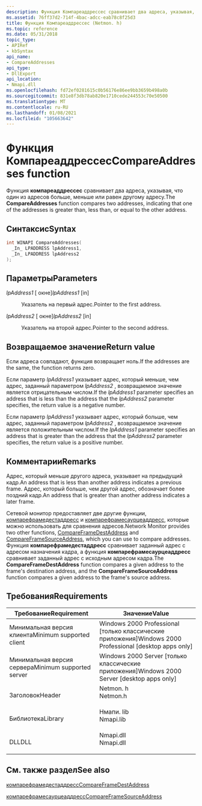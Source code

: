 ```yaml
---
description: Функция Компареаддрессес сравнивает два адреса, указывая, что один из адресов больше, меньше или равен другому адресу.
ms.assetid: 76ff37d2-714f-4bac-adcc-eab78c8f25d3
title: Функция Компареаддрессес (Netmon. h)
ms.topic: reference
ms.date: 05/31/2018
topic_type:
- APIRef
- kbSyntax
api_name:
- CompareAddresses
api_type:
- DllExport
api_location:
- Nmapi.dll
ms.openlocfilehash: fd72ef0281615c0b56176e86ee9bb3659b498a0b
ms.sourcegitcommit: 831e8f3db78ab820e1710cede244553c70e50500
ms.translationtype: MT
ms.contentlocale: ru-RU
ms.lasthandoff: 01/08/2021
ms.locfileid: "105663642"
---
```

# <a name="compareaddresses-function"></a><span data-ttu-id="e1b9c-103">Функция Компареаддрессес</span><span class="sxs-lookup"><span data-stu-id="e1b9c-103">CompareAddresses function</span></span>

<span data-ttu-id="e1b9c-104">Функция **компареаддрессес** сравнивает два адреса, указывая, что один из адресов больше, меньше или равен другому адресу.</span><span class="sxs-lookup"><span data-stu-id="e1b9c-104">The **CompareAddresses** function compares two addresses, indicating that one of the addresses is greater than, less than, or equal to the other address.</span></span>

## <a name="syntax"></a><span data-ttu-id="e1b9c-105">Синтаксис</span><span class="sxs-lookup"><span data-stu-id="e1b9c-105">Syntax</span></span>


```C++
int WINAPI CompareAddresses(
  _In_ LPADDRESS lpAddress1,
  _In_ LPADDRESS lpAddress2
);
```



## <a name="parameters"></a><span data-ttu-id="e1b9c-106">Параметры</span><span class="sxs-lookup"><span data-stu-id="e1b9c-106">Parameters</span></span>

<dl> <dt>

<span data-ttu-id="e1b9c-107">*lpAddress1* \[ окне\]</span><span class="sxs-lookup"><span data-stu-id="e1b9c-107">*lpAddress1* \[in\]</span></span>
</dt> <dd>

<span data-ttu-id="e1b9c-108">Указатель на первый адрес.</span><span class="sxs-lookup"><span data-stu-id="e1b9c-108">Pointer to the first address.</span></span>

</dd> <dt>

<span data-ttu-id="e1b9c-109">*lpAddress2* \[ окне\]</span><span class="sxs-lookup"><span data-stu-id="e1b9c-109">*lpAddress2* \[in\]</span></span>
</dt> <dd>

<span data-ttu-id="e1b9c-110">Указатель на второй адрес.</span><span class="sxs-lookup"><span data-stu-id="e1b9c-110">Pointer to the second address.</span></span>

</dd> </dl>

## <a name="return-value"></a><span data-ttu-id="e1b9c-111">Возвращаемое значение</span><span class="sxs-lookup"><span data-stu-id="e1b9c-111">Return value</span></span>

<span data-ttu-id="e1b9c-112">Если адреса совпадают, функция возвращает ноль.</span><span class="sxs-lookup"><span data-stu-id="e1b9c-112">If the addresses are the same, the function returns zero.</span></span>

<span data-ttu-id="e1b9c-113">Если параметр *lpAddress1* указывает адрес, который меньше, чем адрес, заданный параметром *lpAddress2* , возвращаемое значение является отрицательным числом.</span><span class="sxs-lookup"><span data-stu-id="e1b9c-113">If the *lpAddress1* parameter specifies an address that is less than the address that the *lpAddress2* parameter specifies, the return value is a negative number.</span></span>

<span data-ttu-id="e1b9c-114">Если параметр *lpAddress1* указывает адрес, который больше, чем адрес, заданный параметром *lpAddress2* , возвращаемое значение является положительным числом.</span><span class="sxs-lookup"><span data-stu-id="e1b9c-114">If the *lpAddress1* parameter specifies an address that is greater than the address that the *lpAddress2* parameter specifies, the return value is a positive number.</span></span>

## <a name="remarks"></a><span data-ttu-id="e1b9c-115">Комментарии</span><span class="sxs-lookup"><span data-stu-id="e1b9c-115">Remarks</span></span>

<span data-ttu-id="e1b9c-116">Адрес, который меньше другого адреса, указывает на предыдущий кадр.</span><span class="sxs-lookup"><span data-stu-id="e1b9c-116">An address that is less than another address indicates a previous frame.</span></span> <span data-ttu-id="e1b9c-117">Адрес, который больше, чем другой адрес, обозначает более поздний кадр.</span><span class="sxs-lookup"><span data-stu-id="e1b9c-117">An address that is greater than another address indicates a later frame.</span></span>

<span data-ttu-id="e1b9c-118">Сетевой монитор предоставляет две другие функции, [компарефрамедестаддресс](compareframedestaddress.md) и [компарефрамесаурцеаддресс](compareframesourceaddress.md), которые можно использовать для сравнения адресов.</span><span class="sxs-lookup"><span data-stu-id="e1b9c-118">Network Monitor provides two other functions, [CompareFrameDestAddress](compareframedestaddress.md) and [CompareFrameSourceAddress](compareframesourceaddress.md), which you can use to compare addresses.</span></span> <span data-ttu-id="e1b9c-119">Функция **компарефрамедестаддресс** сравнивает заданный адрес с адресом назначения кадра, а функция **компарефрамесаурцеаддресс** сравнивает заданный адрес с исходным адресом кадра.</span><span class="sxs-lookup"><span data-stu-id="e1b9c-119">The **CompareFrameDestAddress** function compares a given address to the frame's destination address, and the **CompareFrameSourceAddress** function compares a given address to the frame's source address.</span></span>

## <a name="requirements"></a><span data-ttu-id="e1b9c-120">Требования</span><span class="sxs-lookup"><span data-stu-id="e1b9c-120">Requirements</span></span>



| <span data-ttu-id="e1b9c-121">Требование</span><span class="sxs-lookup"><span data-stu-id="e1b9c-121">Requirement</span></span> | <span data-ttu-id="e1b9c-122">Значение</span><span class="sxs-lookup"><span data-stu-id="e1b9c-122">Value</span></span> |
|-------------------------------------|--------------------------------------------------------------------------------------|
| <span data-ttu-id="e1b9c-123">Минимальная версия клиента</span><span class="sxs-lookup"><span data-stu-id="e1b9c-123">Minimum supported client</span></span><br/> | <span data-ttu-id="e1b9c-124">Windows 2000 Professional \[только классические приложения\]</span><span class="sxs-lookup"><span data-stu-id="e1b9c-124">Windows 2000 Professional \[desktop apps only\]</span></span><br/>                           |
| <span data-ttu-id="e1b9c-125">Минимальная версия сервера</span><span class="sxs-lookup"><span data-stu-id="e1b9c-125">Minimum supported server</span></span><br/> | <span data-ttu-id="e1b9c-126">Windows 2000 Server \[только классические приложения\]</span><span class="sxs-lookup"><span data-stu-id="e1b9c-126">Windows 2000 Server \[desktop apps only\]</span></span><br/>                                 |
| <span data-ttu-id="e1b9c-127">Заголовок</span><span class="sxs-lookup"><span data-stu-id="e1b9c-127">Header</span></span><br/>                   | <dl> <span data-ttu-id="e1b9c-128"><dt>Netmon. h</dt></span><span class="sxs-lookup"><span data-stu-id="e1b9c-128"><dt>Netmon.h</dt></span></span> </dl>  |
| <span data-ttu-id="e1b9c-129">Библиотека</span><span class="sxs-lookup"><span data-stu-id="e1b9c-129">Library</span></span><br/>                  | <dl> <span data-ttu-id="e1b9c-130"><dt>Нмапи. lib</dt></span><span class="sxs-lookup"><span data-stu-id="e1b9c-130"><dt>Nmapi.lib</dt></span></span> </dl> |
| <span data-ttu-id="e1b9c-131">DLL</span><span class="sxs-lookup"><span data-stu-id="e1b9c-131">DLL</span></span><br/>                      | <dl> <span data-ttu-id="e1b9c-132"><dt>Nmapi.dll</dt></span><span class="sxs-lookup"><span data-stu-id="e1b9c-132"><dt>Nmapi.dll</dt></span></span> </dl> |



## <a name="see-also"></a><span data-ttu-id="e1b9c-133">См. также раздел</span><span class="sxs-lookup"><span data-stu-id="e1b9c-133">See also</span></span>

<dl> <dt>

[<span data-ttu-id="e1b9c-134">компарефрамедестаддресс</span><span class="sxs-lookup"><span data-stu-id="e1b9c-134">CompareFrameDestAddress</span></span>](compareframedestaddress.md)
</dt> <dt>

[<span data-ttu-id="e1b9c-135">компарефрамесаурцеаддресс</span><span class="sxs-lookup"><span data-stu-id="e1b9c-135">CompareFrameSourceAddress</span></span>](compareframesourceaddress.md)
</dt> </dl>

 

 




